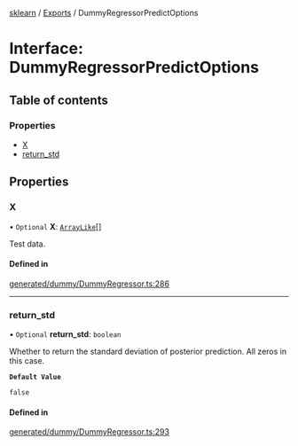 [sklearn](../readme.md) / [Exports](../modules.md) / DummyRegressorPredictOptions

# Interface: DummyRegressorPredictOptions

## Table of contents

### Properties

- [X](DummyRegressorPredictOptions.md#x)
- [return\_std](DummyRegressorPredictOptions.md#return_std)

## Properties

### X

• `Optional` **X**: [`ArrayLike`](../modules.md#arraylike)[]

Test data.

#### Defined in

[generated/dummy/DummyRegressor.ts:286](https://github.com/transitive-bullshit/scikit-learn-ts/blob/367336a/packages/sklearn/src/generated/dummy/DummyRegressor.ts#L286)

___

### return\_std

• `Optional` **return\_std**: `boolean`

Whether to return the standard deviation of posterior prediction. All zeros in this case.

**`Default Value`**

`false`

#### Defined in

[generated/dummy/DummyRegressor.ts:293](https://github.com/transitive-bullshit/scikit-learn-ts/blob/367336a/packages/sklearn/src/generated/dummy/DummyRegressor.ts#L293)
